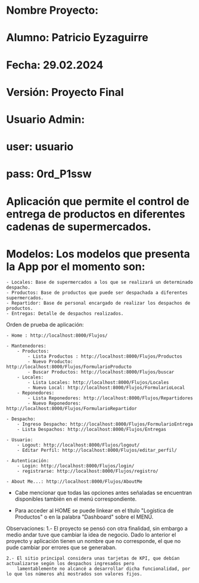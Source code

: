 # Nombre Proyecto:
# Alumno: Patricio Eyzaguirre
# Fecha: 29.02.2024
# Versión: Proyecto Final
# Usuario Admin:
#   user: usuario
#   pass: 0rd_P1ssw


# Aplicación que permite el control de entrega de productos en diferentes cadenas de supermercados.


# Modelos: Los modelos que presenta la App por el momento son:
    - Locales: Base de supermercados a los que se realizará un determinado despacho.
    - Productos: Base de productos que puede ser despachada a diferentes supermercados.
    - Repartidor: Base de personal encargado de realizar los despachos de productos.
    - Entregas: Detalle de despachos realizados.

Orden de prueba de aplicación:

    - Home : http://localhost:8000/Flujos/

    - Mantenedores:
        - Productos:
            - Lista Productos : http://localhost:8000/Flujos/Productos
            - Nuevo Producto: http://localhost:8000/Flujos/FormularioProducto
            - Buscar Productos: http://localhost:8000/Flujos/buscar
        - Locales:
            - Lista Locales: http://localhost:8000/Flujos/Locales
            - Nuevo Local: http://localhost:8000/Flujos/FormularioLocal
        - Reponedores:
            - Lista Reponedores: http://localhost:8000/Flujos/Repartidores
            - Nuevo Reponedores: http://localhost:8000/Flujos/FormularioRepartidor

    - Despacho:
        - Ingreso Despacho: http://localhost:8000/Flujos/FormularioEntrega
        - Lista Despachos: http://localhost:8000/Flujos/Entregas

    - Usuario:
        - Logout: http://localhost:8000/Flujos/logout/
        - Editar Perfil: http://localhost:8000/Flujos/editar_perfil/

    - Autenticación:
        - Login: http://localhost:8000/Flujos/login/
        - registrarse: http://localhost:8000/Flujos/registro/

    - About Me...: http://localhost:8000/Flujos/AboutMe




- Cabe mencionar que todas las opciones antes señaladas se encuentran disponibles también en el menú correspondiente.

- Para acceder al HOME se puede linkear en el título "Logística de Productos" o en la palabra "Dashboard" sobre el 
  MENÚ.

Observaciones: 
    1.- El proyecto se pensó con otra finalidad, sin embargo a medio andar tuve que cambiar la idea de negocio. Dado
        lo anterior el proyecto y aplicación tienen un nombre que no corresponde, el que no pude cambiar por errores que se generaban.

    2.- El sitio principal considera unas tarjetas de KPI, que debían actualizarse según los despachos ingresados pero
        lamentablemente no alcancé a desarrollar dicha funcionalidad, por lo que los números ahí mostrados son valores fijos.



